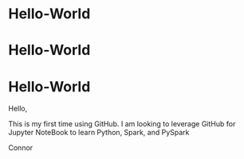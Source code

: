 # Hello-World
# Hello-World
# Hello-World
Hello,

This is my first time using GitHub. I am looking to leverage GitHub for Jupyter NoteBook to learn Python, Spark, and PySpark

Connor
